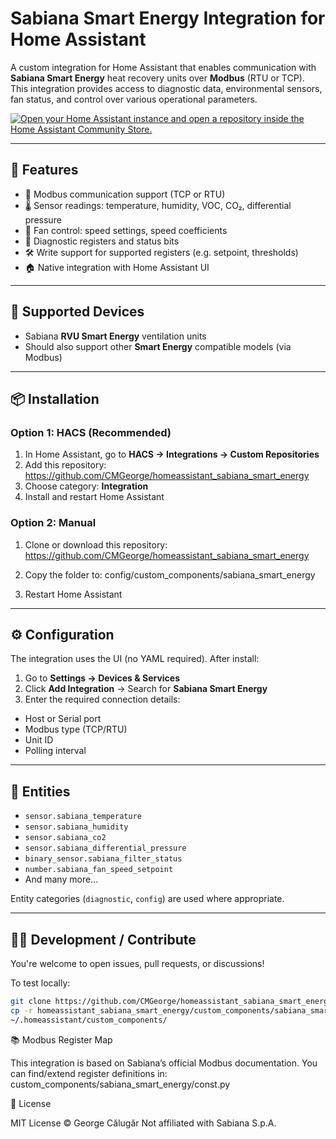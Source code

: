 # Sabiana Smart Energy Integration for Home Assistant

A custom integration for Home Assistant that enables communication with **Sabiana Smart Energy** heat recovery units over **Modbus** (RTU or TCP).  
This integration provides access to diagnostic data, environmental sensors, fan status, and control over various operational parameters.

[![Open your Home Assistant instance and open a repository inside the Home Assistant Community Store.](https://my.home-assistant.io/badges/hacs_repository.svg)](https://my.home-assistant.io/redirect/hacs_repository/?owner=CMGerorge&repository=https%3A%2F%2Fgithub.com%2FCMGeorge%2Fhomeassistant_sabiana_smart_energy&category=Integration)

---

## 🔧 Features

- 📡 Modbus communication support (TCP or RTU)
- 🌡️ Sensor readings: temperature, humidity, VOC, CO₂, differential pressure
- 💨 Fan control: speed settings, speed coefficients
- 🧠 Diagnostic registers and status bits
- 🛠️ Write support for supported registers (e.g. setpoint, thresholds)
- 🏠 Native integration with Home Assistant UI

---

## 🧪 Supported Devices

- Sabiana **RVU Smart Energy** ventilation units  
- Should also support other **Smart Energy** compatible models (via Modbus)

---

## 📦 Installation

### Option 1: HACS (Recommended)
1. In Home Assistant, go to **HACS → Integrations → Custom Repositories**
2. Add this repository: https://github.com/CMGeorge/homeassistant_sabiana_smart_energy
3. Choose category: **Integration**
4. Install and restart Home Assistant

### Option 2: Manual
1. Clone or download this repository: https://github.com/CMGeorge/homeassistant_sabiana_smart_energy
2. Copy the folder to: config/custom_components/sabiana_smart_energy

3. Restart Home Assistant

---

## ⚙️ Configuration

The integration uses the UI (no YAML required). After install:

1. Go to **Settings → Devices & Services**
2. Click **Add Integration** → Search for **Sabiana Smart Energy**
3. Enter the required connection details:
- Host or Serial port
- Modbus type (TCP/RTU)
- Unit ID
- Polling interval

---

## 🧾 Entities

- `sensor.sabiana_temperature`
- `sensor.sabiana_humidity`
- `sensor.sabiana_co2`
- `sensor.sabiana_differential_pressure`
- `binary_sensor.sabiana_filter_status`
- `number.sabiana_fan_speed_setpoint`
- And many more...

Entity categories (`diagnostic`, `config`) are used where appropriate.

---

## 🧑‍💻 Development / Contribute

You're welcome to open issues, pull requests, or discussions!

To test locally:

```bash
git clone https://github.com/CMGeorge/homeassistant_sabiana_smart_energy.git
cp -r homeassistant_sabiana_smart_energy/custom_components/sabiana_smart_energy \
~/.homeassistant/custom_components/

```

📚 Modbus Register Map

This integration is based on Sabiana’s official Modbus documentation.
You can find/extend register definitions in: custom_components/sabiana_smart_energy/const.py


📜 License

MIT License © George Călugăr
Not affiliated with Sabiana S.p.A.







